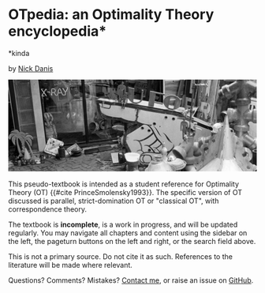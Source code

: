 # OTpedia: an Optimality Theory encyclopedia*

*kinda

by [Nick Danis](https://nickdanis.com)

![decorative banner](ot-banner-crop.jpg)

This pseudo-textbook is intended as a student reference for Optimality Theory (OT) {{#cite PrinceSmolensky1993}}. The specific version of OT discussed is parallel, strict-domination OT or "classical OT", with correspondence theory. 

The textbook is **incomplete**, is a work in progress, and will be updated regularly. You may navigate all chapters and content using the sidebar on the left, the pageturn buttons on the left and right, or the search field above. 

This is not a primary source. Do not cite it as such. References to the literature will be made where relevant. 

Questions? Comments? Mistakes? [Contact me](https://nickdanis.com), or raise an issue on [GitHub](https://github.com/nickdanis/otpedia). 

